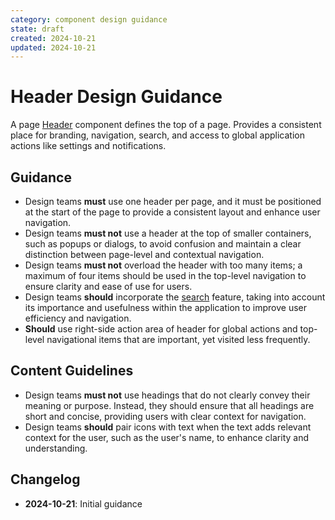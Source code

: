 ```yaml
---
category: component design guidance
state: draft
created: 2024-10-21
updated: 2024-10-21
---
```


# Header Design Guidance

A page [Header](https://clarity.design/documentation/header) component defines the top of a page. Provides a consistent place for branding, navigation, search, and access to global application actions like settings and notifications.

## Guidance

- Design teams **must** use one header per page, and it must be positioned at the start of the page to provide a consistent layout and enhance user navigation.
- Design teams **must not** use a header at the top of smaller containers, such as popups or dialogs, to avoid confusion and maintain a clear distinction between page-level and contextual navigation.
- Design teams **must not** overload the header with too many items; a maximum of four items should be used in the top-level navigation to ensure clarity and ease of use for users.
- Design teams **should** incorporate the [search](https://clarity.design/documentation/header#search) feature, taking into account its importance and usefulness within the application to improve user efficiency and navigation.
- **Should** use right-side action area of header for global actions and top-level navigational items that are important, yet visited less frequently.

## Content Guidelines

- Design teams **must not** use headings that do not clearly convey their meaning or purpose. Instead, they should ensure that all headings are short and concise, providing users with clear context for navigation.
- Design teams **should** pair icons with text when the text adds relevant context for the user, such as the user's name, to enhance clarity and understanding.

## Changelog

- **2024-10-21**: Initial guidance
